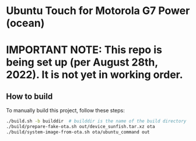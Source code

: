 # Ubuntu Touch for Motorola G7 Power (ocean)

# IMPORTANT NOTE: This repo is being set up (per August 28th, 2022). It is not yet in working order.

## How to build

To manually build this project, follow these steps:

```bash
./build.sh -b builddir  # builddir is the name of the build directory
./build/prepare-fake-ota.sh out/device_sunfish.tar.xz ota
./build/system-image-from-ota.sh ota/ubuntu_command out
```

